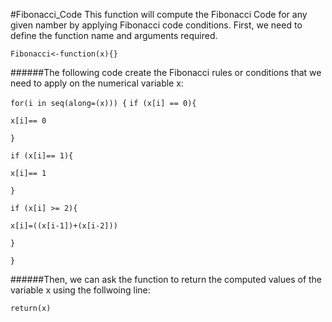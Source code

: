 #Fibonacci_Code
This function will compute the Fibonacci Code for any given namber by applying Fibonacci code conditions. First, we need to define the function name and arguments required.

`Fibonacci<-function(x){}`

######The following code create the Fibonacci rules or conditions that we need to apply on the numerical variable x:

`for(i in seq(along=(x))) {`
   `if (x[i] == 0){`
   
   `x[i]== 0`
   
   `}`
   
   `if (x[i]== 1){`
   
   `x[i]== 1`
   
   `}`
   
   `if (x[i] >= 2){`
   
   `x[i]=((x[i-1])+(x[i-2]))`
   
   `}`
   
   `}`
   

######Then, we can ask the function to return the computed values of the variable x using the follwoing line:

`return(x)`





    
  
